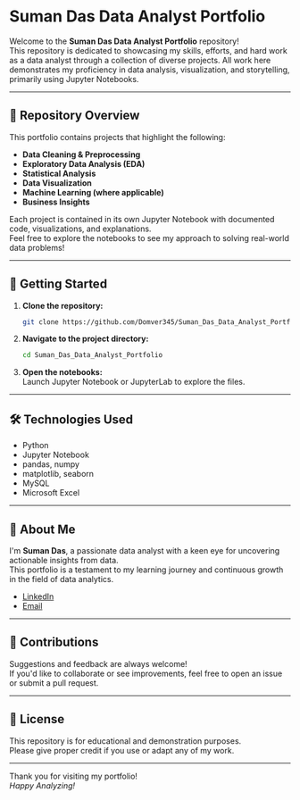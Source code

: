 # Suman Das Data Analyst Portfolio

Welcome to the **Suman Das Data Analyst Portfolio** repository!  
This repository is dedicated to showcasing my skills, efforts, and hard work as a data analyst through a collection of diverse projects. All work here demonstrates my proficiency in data analysis, visualization, and storytelling, primarily using Jupyter Notebooks.

---

## 📂 Repository Overview

This portfolio contains projects that highlight the following:

- **Data Cleaning & Preprocessing**  
- **Exploratory Data Analysis (EDA)**
- **Statistical Analysis**
- **Data Visualization**
- **Machine Learning (where applicable)**
- **Business Insights**

Each project is contained in its own Jupyter Notebook with documented code, visualizations, and explanations.  
Feel free to explore the notebooks to see my approach to solving real-world data problems!

---

## 🚀 Getting Started

1. **Clone the repository:**
    ```bash
    git clone https://github.com/Domver345/Suman_Das_Data_Analyst_Portfolio.git
    ```
2. **Navigate to the project directory:**
    ```bash
    cd Suman_Das_Data_Analyst_Portfolio
    ```
3. **Open the notebooks:**  
   Launch Jupyter Notebook or JupyterLab to explore the files.

---

## 🛠️ Technologies Used

- Python
- Jupyter Notebook
- pandas, numpy
- matplotlib, seaborn
- MySQL
- Microsoft Excel

---

## 👤 About Me

I'm **Suman Das**, a passionate data analyst with a keen eye for uncovering actionable insights from data.  
This portfolio is a testament to my learning journey and continuous growth in the field of data analytics.

- [LinkedIn](https://www.linkedin.com/in/suman-das-4b0348352/)  
- [Email](mailto:sumandas21122005@gmail.com)

---

## 🤝 Contributions

Suggestions and feedback are always welcome!  
If you'd like to collaborate or see improvements, feel free to open an issue or submit a pull request.

---

## 📄 License

This repository is for educational and demonstration purposes.  
Please give proper credit if you use or adapt any of my work.

---

Thank you for visiting my portfolio!  
*Happy Analyzing!*
